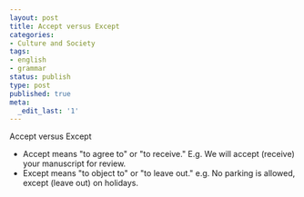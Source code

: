 ```yaml
---
layout: post
title: Accept versus Except
categories:
- Culture and Society
tags:
- english
- grammar
status: publish
type: post
published: true
meta:
  _edit_last: '1'
---
```

Accept versus Except
<ul>
	<li>Accept means "to agree to" or "to receive."
E.g. We will accept (receive) your manuscript for review.</li>
	<li>Except means "to object to" or "to leave out."
e.g. No parking is allowed, except (leave out) on holidays. </li>
</ul>
